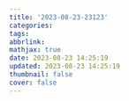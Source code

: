 ```yaml
---
title: '2023-08-23-23123'
categories:
tags:
abbrlink:
mathjax: true
date: 2023-08-23 14:25:19
updated: 2023-08-23 14:25:19
thumbnail: false
cover: false
---
```



